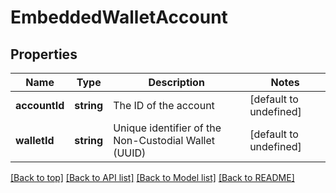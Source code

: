 # EmbeddedWalletAccount

## Properties

|Name | Type | Description | Notes|
|------------ | ------------- | ------------- | -------------|
|**accountId** | **string** | The ID of the account | [default to undefined]|
|**walletId** | **string** | Unique identifier of the Non-Custodial Wallet (UUID) | [default to undefined]|




[[Back to top]](#) [[Back to API list]](../../README.md#documentation-for-api-endpoints) [[Back to Model list]](../../README.md#documentation-for-models) [[Back to README]](../../README.md)
